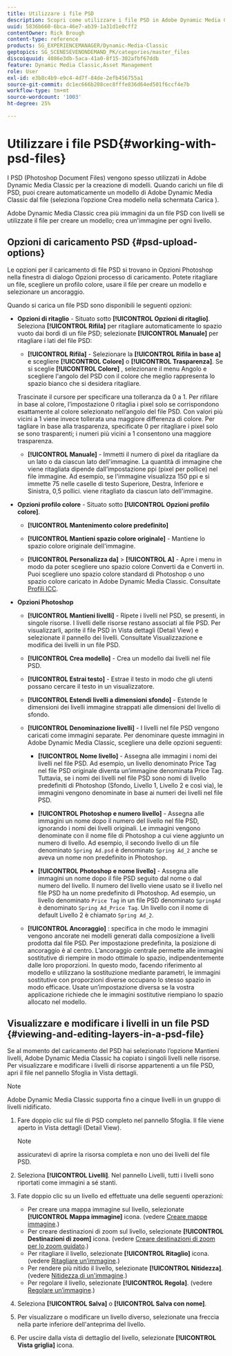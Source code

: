 ```yaml
---
title: Utilizzare i file PSD
description: Scopri come utilizzare i file PSD in Adobe Dynamic Media Classic.
uuid: 5836b660-6bca-46e7-ab39-1a31d1e0cff2
contentOwner: Rick Brough
content-type: reference
products: SG_EXPERIENCEMANAGER/Dynamic-Media-Classic
geptopics: SG_SCENESEVENONDEMAND_PK/categories/master_files
discoiquuid: 4086e3db-5aca-41a0-8f15-302afbf67ddb
feature: Dynamic Media Classic,Asset Management
role: User
exl-id: e3b8c4b9-e9c4-4d7f-84de-2efb456755a1
source-git-commit: dc1ec666b208cec8fffe836d64ed501f6ccf4e7b
workflow-type: tm+mt
source-wordcount: '1003'
ht-degree: 25%

---
```


# Utilizzare i file PSD{#working-with-psd-files}

<!--   USED TO BE AN OPTION UNDER COLOR PROFILE OPTIONS * **Convert To sRGB (default)** - Converts to sRGB (Standard Red Green Blue). sRGB is the recommended color space for displaying images on web pages. -->

I PSD (Photoshop Document Files) vengono spesso utilizzati in Adobe Dynamic Media Classic per la creazione di modelli. Quando carichi un file di PSD, puoi creare automaticamente un modello di Adobe Dynamic Media Classic dal file (seleziona l’opzione Crea modello nella schermata Carica ).

Adobe Dynamic Media Classic crea più immagini da un file PSD con livelli se utilizzate il file per creare un modello; crea un&#39;immagine per ogni livello.

## Opzioni di caricamento PSD {#psd-upload-options}

Le opzioni per il caricamento di file PSD si trovano in Opzioni Photoshop nella finestra di dialogo Opzioni processo di caricamento. Potete ritagliare un file, scegliere un profilo colore, usare il file per creare un modello e selezionare un ancoraggio.

Quando si carica un file PSD sono disponibili le seguenti opzioni:

* **Opzioni di ritaglio** - Situato sotto **[!UICONTROL Opzioni di ritaglio]**. Seleziona **[!UICONTROL Rifila]** per ritagliare automaticamente lo spazio vuoto dai bordi di un file PSD; selezionate **[!UICONTROL Manuale]** per ritagliare i lati del file PSD:

   * **[!UICONTROL Rifila]** - Selezionare la **[!UICONTROL Rifila in base a]** e scegliere **[!UICONTROL Colore]** o **[!UICONTROL Trasparenza]**.
   Se si sceglie **[!UICONTROL Colore]** , selezionare il menu Angolo e scegliere l&#39;angolo del PSD con il colore che meglio rappresenta lo spazio bianco che si desidera ritagliare.

   Trascinate il cursore per specificare una tolleranza da 0 a 1. Per rifilare in base al colore, l’impostazione 0 ritaglia i pixel solo se corrispondono esattamente al colore selezionato nell’angolo del file PSD. Con valori più vicini a 1 viene invece tollerata una maggiore differenza di colore. Per tagliare in base alla trasparenza, specificate 0 per ritagliare i pixel solo se sono trasparenti; i numeri più vicini a 1 consentono una maggiore trasparenza.

   * **[!UICONTROL Manuale]** - Immetti il numero di pixel da ritagliare da un lato o da ciascun lato dell&#39;immagine. La quantità di immagine che viene ritagliata dipende dall’impostazione ppi (pixel per pollice) nel file immagine. Ad esempio, se l&#39;immagine visualizza 150 ppi e si immette 75 nelle caselle di testo Superiore, Destra, Inferiore e Sinistra, 0,5 pollici. viene ritagliato da ciascun lato dell&#39;immagine.


* **Opzioni profilo colore** - Situato sotto **[!UICONTROL Opzioni profilo colore]**.

   * **[!UICONTROL Mantenimento colore predefinito]**

   * **[!UICONTROL Mantieni spazio colore originale]** - Mantiene lo spazio colore originale dell&#39;immagine.

   * **[!UICONTROL Personalizza da]** > **[!UICONTROL A]** - Apre i menu in modo da poter scegliere uno spazio colore Converti da e Converti in. Puoi scegliere uno spazio colore standard di Photoshop o uno spazio colore caricato in Adobe Dynamic Media Classic. Consultate [Profili ICC](/help/icc-profiles.md).

* **Opzioni Photoshop**

   * **[!UICONTROL Mantieni livelli]** - Ripete i livelli nel PSD, se presenti, in singole risorse. I livelli delle risorse restano associati al file PSD. Per visualizzarli, aprite il file PSD in Vista dettagli (Detail View) e selezionate il pannello dei livelli. Consultate Visualizzazione e modifica dei livelli in un file PSD.

   * **[!UICONTROL Crea modello]** - Crea un modello dai livelli nel file PSD.

   * **[!UICONTROL Estrai testo]** - Estrae il testo in modo che gli utenti possano cercare il testo in un visualizzatore.

   * **[!UICONTROL Estendi livelli a dimensioni sfondo]** - Estende le dimensioni dei livelli immagine strappati alle dimensioni del livello di sfondo.

   * **[!UICONTROL Denominazione livelli]** - I livelli nel file PSD vengono caricati come immagini separate. Per denominare queste immagini in Adobe Dynamic Media Classic, scegliere una delle opzioni seguenti:

      * **[!UICONTROL Nome livello]** - Assegna alle immagini i nomi dei livelli nel file PSD. Ad esempio, un livello denominato Price Tag nel file PSD originale diventa un’immagine denominata Price Tag. Tuttavia, se i nomi dei livelli nel file PSD sono nomi di livello predefiniti di Photoshop (Sfondo, Livello 1, Livello 2 e così via), le immagini vengono denominate in base ai numeri dei livelli nel file PSD. <!-- not their default layer names -->

      * **[!UICONTROL Photoshop e numero livello]** - Assegna alle immagini un nome dopo il numero del livello nel file PSD, ignorando i nomi dei livelli originali. Le immagini vengono denominate con il nome file di Photoshop a cui viene aggiunto un numero di livello. Ad esempio, il secondo livello di un file denominato `Spring Ad.psd` è denominato `Spring Ad_2` anche se aveva un nome non predefinito in Photoshop.

      * **[!UICONTROL Photoshop e nome livello]** - Assegna alle immagini un nome dopo il file PSD seguito dal nome o dal numero del livello. Il numero del livello viene usato se il livello nel file PSD ha un nome predefinito di Photoshop. Ad esempio, un livello denominato `Price Tag` in un file PSD denominato `SpringAd` è denominato `Spring Ad_Price Tag`. Un livello con il nome di default Livello 2 è chiamato `Spring Ad_2`.
   * **[!UICONTROL Ancoraggio]** : specifica in che modo le immagini vengono ancorate nei modelli generati dalla composizione a livelli prodotta dal file PSD. Per impostazione predefinita, la posizione di ancoraggio è al centro. L’ancoraggio centrale permette alle immagini sostitutive di riempire in modo ottimale lo spazio, indipendentemente dalle loro proporzioni. In questo modo, facendo riferimento al modello e utilizzano la sostituzione mediante parametri, le immagini sostitutive con proporzioni diverse occupano lo stesso spazio in modo efficace. Usate un’impostazione diversa se la vostra applicazione richiede che le immagini sostitutive riempiano lo spazio allocato nel modello.


## Visualizzare e modificare i livelli in un file PSD {#viewing-and-editing-layers-in-a-psd-file}

Se al momento del caricamento del PSD hai selezionato l’opzione Mantieni livelli, Adobe Dynamic Media Classic ha copiato i singoli livelli nelle risorse. Per visualizzare e modificare i livelli di risorse appartenenti a un file PSD, apri il file nel pannello Sfoglia in Vista dettagli.

>[!NOTE]
>
>Adobe Dynamic Media Classic supporta fino a cinque livelli in un gruppo di livelli nidificato.

1. Fare doppio clic sul file di PSD completo nel pannello Sfoglia. Il file viene aperto in Vista dettagli (Detail View).

   >[!NOTE]
   >
   >assicuratevi di aprire la risorsa completa e non uno dei livelli del file PSD.

1. Seleziona **[!UICONTROL Livelli]**. Nel pannello Livelli, tutti i livelli sono riportati come immagini a sé stanti.
1. Fate doppio clic su un livello ed effettuate una delle seguenti operazioni:

   * Per creare una mappa immagine sul livello, selezionate **[!UICONTROL Mappa immagine]** icona. (vedere [Creare mappe immagine](creating-image-maps.md#creating_image_maps).)
   * Per creare destinazioni di zoom sul livello, selezionate **[!UICONTROL Destinazioni di zoom]** icona. (vedere [Creare destinazioni di zoom per lo zoom guidato](creating-zoom-targets-guided-zoom.md#creating_zoom_targets_for_guided_zoom).)
   * Per ritagliare il livello, selezionate **[!UICONTROL Ritaglio]** icona. (vedere [Ritagliare un’immagine](cropping-image.md#cropping_an_image).)
   * Per rendere più nitido il livello, selezionate **[!UICONTROL Nitidezza]**. (vedere [Nitidezza di un&#39;immagine](sharpening-image.md#sharpening_an_image).)
   * Per regolare il livello, selezionate **[!UICONTROL Regola]**. (vedere [Regolare un’immagine](adjusting-image.md#adjusting_an_image).)

1. Seleziona **[!UICONTROL Salva]** o **[!UICONTROL Salva con nome]**.
1. Per visualizzare o modificare un livello diverso, selezionate una freccia nella parte inferiore dell&#39;anteprima del livello.
1. Per uscire dalla vista di dettaglio del livello, selezionate **[!UICONTROL Vista griglia]** icona.
